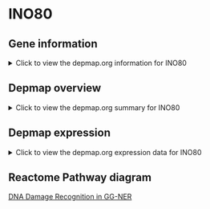 <h1>INO80</h1>

<h2>Gene information</h2>
<details>
  <summary>Click to view the depmap.org information for INO80</summary>
  <iframe src="https://depmap.org/portal/gene/INO80?tab=about" style="border:none;width:100%;height:800px"></iframe>
</details>

<h2>Depmap overview</h2>
<details>
  <summary>Click to view the depmap.org summary for INO80</summary>
  <iframe src="https://depmap.org/portal/gene/INO80?tab=overview" style="border:none;width:100%;height:800px"></iframe>
</details>

<h2>Depmap expression</h2>
<details>
  <summary>Click to view the depmap.org expression data for INO80</summary>
  <iframe src="https://depmap.org/portal/gene/INO80?tab=characterization" style="border:none;width:100%;height:800px"></iframe>
</details>



<h2>Reactome Pathway diagram</h2>
<a href="https://reactome.org/PathwayBrowser/#/R-HSA-5696394" target="_BLANK">DNA Damage Recognition in GG-NER</a>




